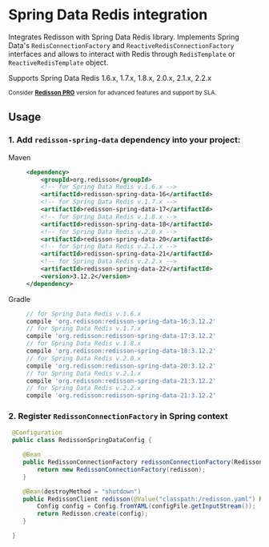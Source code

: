 # Spring Data Redis integration

Integrates Redisson with Spring Data Redis library. Implements Spring Data's `RedisConnectionFactory` and `ReactiveRedisConnectionFactory` interfaces and allows to interact with Redis through `RedisTemplate` or `ReactiveRedisTemplate` object.

Supports Spring Data Redis 1.6.x, 1.7.x, 1.8.x, 2.0.x, 2.1.x, 2.2.x

<sub>Consider __[Redisson PRO](https://redisson.pro)__ version for advanced features and support by SLA.</sub>

## Usage

### 1. Add `redisson-spring-data` dependency into your project:

Maven

```xml
     <dependency>
         <groupId>org.redisson</groupId>
         <!-- for Spring Data Redis v.1.6.x -->
         <artifactId>redisson-spring-data-16</artifactId>
         <!-- for Spring Data Redis v.1.7.x -->
         <artifactId>redisson-spring-data-17</artifactId>
         <!-- for Spring Data Redis v.1.8.x -->
         <artifactId>redisson-spring-data-18</artifactId>
         <!-- for Spring Data Redis v.2.0.x -->
         <artifactId>redisson-spring-data-20</artifactId>
         <!-- for Spring Data Redis v.2.1.x -->
         <artifactId>redisson-spring-data-21</artifactId>
         <!-- for Spring Data Redis v.2.2.x -->
         <artifactId>redisson-spring-data-22</artifactId>
         <version>3.12.2</version>
     </dependency>
```

Gradle

```groovy
     // for Spring Data Redis v.1.6.x
     compile 'org.redisson:redisson-spring-data-16:3.12.2'
     // for Spring Data Redis v.1.7.x
     compile 'org.redisson:redisson-spring-data-17:3.12.2'
     // for Spring Data Redis v.1.8.x
     compile 'org.redisson:redisson-spring-data-18:3.12.2'
     // for Spring Data Redis v.2.0.x
     compile 'org.redisson:redisson-spring-data-20:3.12.2'
     // for Spring Data Redis v.2.1.x
     compile 'org.redisson:redisson-spring-data-21:3.12.2'
     // for Spring Data Redis v.2.2.x
     compile 'org.redisson:redisson-spring-data-21:3.12.2'
```

### 2. Register `RedissonConnectionFactory` in Spring context

```java
 @Configuration
 public class RedissonSpringDataConfig {

    @Bean
    public RedissonConnectionFactory redissonConnectionFactory(RedissonClient redisson) {
        return new RedissonConnectionFactory(redisson);
    }

    @Bean(destroyMethod = "shutdown")
    public RedissonClient redisson(@Value("classpath:/redisson.yaml") Resource configFile) throws IOException {
        Config config = Config.fromYAML(configFile.getInputStream());
        return Redisson.create(config);
    }

 }
```
